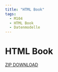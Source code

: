 ```yaml
---
title: "HTML Book"
tags:
  - M104
  - HTML Book
  - Datenmodelle
---
```


# HTML Book

[ZIP DOWNLOAD](/data/m104/HTML_Book.zip)
